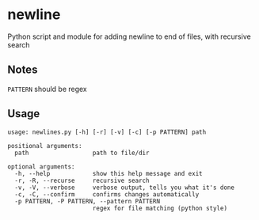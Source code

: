 # newline
Python script and module for adding newline to end of files, with recursive search

## Notes
`PATTERN` should be regex

## Usage
```
usage: newlines.py [-h] [-r] [-v] [-c] [-p PATTERN] path

positional arguments:
  path                  path to file/dir

optional arguments:
  -h, --help            show this help message and exit
  -r, -R, --recurse     recursive search
  -v, -V, --verbose     verbose output, tells you what it's done
  -c, -C, --confirm     confirms changes automatically
  -p PATTERN, -P PATTERN, --pattern PATTERN
                        regex for file matching (python style)
```
